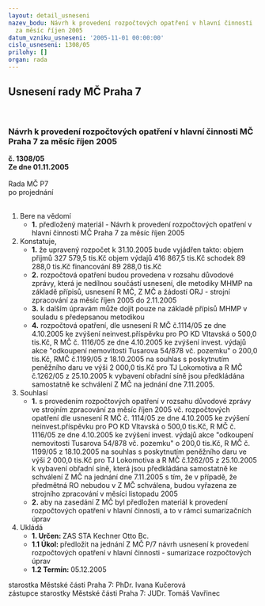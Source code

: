 ```yaml
---
layout: detail_usneseni
nazev_bodu: Návrh k provedení rozpočtových opatření v hlavní činnosti  MČ Praha 7
  za měsíc říjen 2005
datum_vzniku_usneseni: '2005-11-01 00:00:00'
cislo_usneseni: 1308/05
prilohy: []
organ: rada
---
```

<div id="ucUsn_pList" class="usn">
	<span><h2>Usnesení rady MČ Praha 7 </h2>
<br></span><div class="standBody">
<span><h3>Návrh k provedení rozpočtových opatření v hlavní činnosti  MČ Praha 7 za měsíc říjen 2005</h3></span><div class="center">
		<strong>č. 1308/05</strong><br>
	</div>
<div class="center">
		<strong>Ze dne 01.11.2005</strong><br><br>
	</div>Rada MČ P7<br> po projednání<br><br><ol>
<li>Bere na vědomí<ul><li>
<strong>1.</strong> předložený materiál - Návrh k provedení rozpočtových opatření v hlavní činnosti  MČ Praha 7 za měsíc říjen 2005</li></ul>
</li>
<li>Konstatuje,<ul>
<li>
<strong>1.</strong> že upravený rozpočet k 31.10.2005 bude vyjádřen takto:  objem příjmů       	    327 579,5 tis.Kč objem výdajů       	    416 867,5 tis.Kč schodek               	                  89 288,0 tis.Kč   financování        	                  89 288,0 tis.Kč</li>
<li>
<strong>2.</strong> rozpočtová opatření budou provedena v rozsahu důvodové zprávy, která je nedílnou součástí usnesení,   dle metodiky MHMP na základě přípisů, usnesení R MČ, Z MČ a žádostí ORJ - strojní zpracování za měsíc říjen  2005 do 2.11.2005</li>
<li>
<strong>3.</strong> k dalším úpravám může dojít pouze na základě přípisů MHMP  v  souladu s předepsanou metodikou</li>
<li>
<strong>4.</strong> rozpočtová opatření, dle usnesení R MČ č.1114/05 ze dne 4.10.2005 ke zvýšení neinvest.příspěvku pro PO KD Vltavská o 500,0 tis.Kč, R MČ č. 1116/05 ze dne 4.10.2005 ke zvýšení invest. výdajů akce "odkoupení nemovitosti Tusarova 54/878 vč. pozemku" o 200,0 tis.Kč,   RMČ č.1199/05 z 18.10.2005 na souhlas s poskytnutím peněžního daru ve výši 2 000,0 tis.Kč pro TJ Lokomotiva a R MČ č.1262/05 z 25.10.2005 k vybavení obřadní síně jsou předkládána samostatně ke schválení Z MČ na jednání dne 7.11.2005.</li>
</ul>
</li>
<li>Souhlasí<ul>
<li>
<strong>1.</strong> s provedením rozpočtových opatření v rozsahu důvodové zprávy ve strojním zpracování za měsíc říjen 2005 vč. rozpočtových opatření dle usnesení R MČ č. 1114/05 ze dne 4.10.2005 ke zvýšení neinvest.příspěvku pro PO KD Vltavská o 500,0 tis.Kč, R MČ č. 1116/05 ze dne 4.10.2005 ke zvýšení invest. výdajů akce "odkoupení nemovitosti Tusarova 54/878 vč. pozemku" o 200,0 tis.Kč,   R MČ č. 1199/05 z 18.10.2005 na souhlas s poskytnutím peněžního daru ve výši 2 000,0 tis.Kč pro TJ Lokomotiva a  R MČ č.1262/05 z 25.10.2005 k vybavení obřadní síně, která  jsou předkládána samostatně ke schválení Z MČ na jednání dne 7.11.2005 s tím, že v případě, že předmětná RO nebudou v Z MČ schválena, budou vyřazena ze strojního zpracování v měsíci listopadu 2005</li>
<li>
<strong>2.</strong> aby na zasedání Z MČ byl předložen materiál k provedení rozpočtových opatření v hlavní činnosti, a to v rámci sumarizačních úprav</li>
</ul>
</li>
<li>Ukládá<ul>
<li>
<strong>1. Určen: </strong>ZAS STA Kechner Otto Bc.</li>
<li>
<strong>1.1 Úkol: </strong>předložit na jednání Z MČ P/7 návrh usnesení k provedení rozpočtových opatření v hlavní činnosti - sumarizace rozpočtových úprav</li>
<li>
<strong>1.2 Termín: </strong>05.12.2005</li>
</ul>
</li>
</ol>starostka Městské části Praha 7: PhDr. Ivana Kučerová<br>zástupce starostky Městské části Praha 7: JUDr. Tomáš Vavřinec 
</div>
</div>